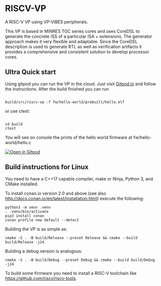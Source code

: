 # RISCV-VP

A RISC-V VP using VP-VIBES peripherals.

This VP is based in MINRES TGC series cores and uses CoreDSL to generate the concrete ISS 
of a particular ISA + extensions. The generator approach makes it very flexible and adaptable.
Since the CoreDSL description is used to generate RTL as well as verification artifacts it 
provides a comprehensive and consistent solution to develop processor cores.

## Ultra Quick start

Using gitpod you can run the VP in the cloud. Just visit [Gitpod.io](https://www.gitpod.io/#https://github.com/Minres/RISCV-VP/tree/develop)
and follow the instructions. After the build finished you can run

```

build/src/riscv-vp -f fw/hello-world/prebuilt/hello.elf

```

or use ctest:

```

cd build
ctest

```


You will see on console the prints of the hello world firmware at fw/hello-world/hello.c

[![Open in Gitpod](https://gitpod.io/button/open-in-gitpod.svg)](https://gitpod.io/#https://github.com/Minres/RISCV-VP)

## Build instructions for Linux

You need to have a C++17 capable compiler, make or Ninja, Python 3, and CMake installed.

To install conan.io version 2.0 and above (see also http://docs.conan.io/en/latest/installation.html) execute the following:
  
```
python3 -m venv .venv
. .venv/bin/activate
pip3 install conan
conan profile new default --detect
```

Building the VP is as simple as:

```
cmake -S . -B build/Release --preset Release && cmake --build build/Release -j24
```

Building a debug version is analogous:

```
cmake -S . -B build/Debug --preset Debug && cmake --build build/Debug -j24
```

To build some firmware you need to install a RISC-V toolchain like https://github.com/riscv/riscv-tools.
